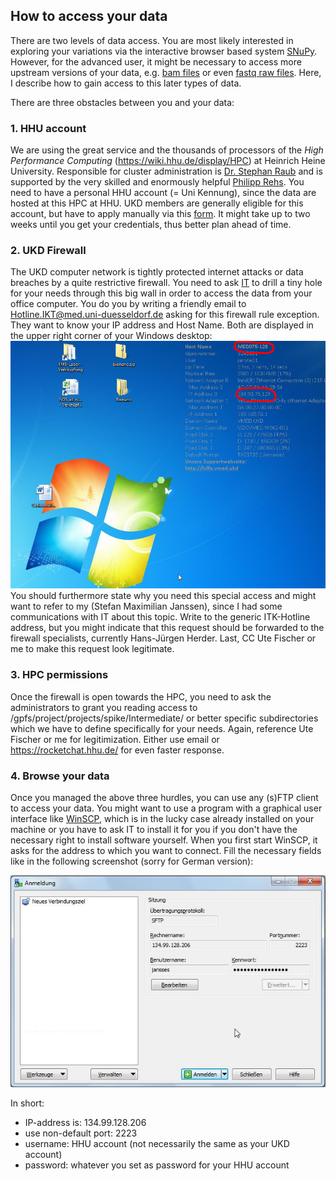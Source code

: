 ## How to access your data
There are two levels of data access. You are most likely interested in exploring your variations via the interactive browser based system [SNuPy](https://snupy-aqua.bio.inf.h-brs.de/).
However, for the advanced user, it might be necessary to access more upstream versions of your data, e.g. [bam files](http://samtools.github.io/hts-specs/SAMv1.pdf) or even [fastq raw files](https://en.wikipedia.org/wiki/FASTQ_format).
Here, I describe how to gain access to this later types of data.

There are three obstacles between you and your data:
### 1. HHU account
We are using the great service and the thousands of processors of the *High Performance Computing* (https://wiki.hhu.de/display/HPC) at Heinrich Heine University. Responsible for cluster administration is [Dr. Stephan Raub](raub@hhu.de) and is supported by the very skilled and enormously helpful [Philipp Rehs](philipp.rehs@hhu.de).
You need to have a personal HHU account (= Uni Kennung), since the data are hosted at this HPC at HHU. UKD members are generally eligible for this account, but have to apply manually via this [form](https://www.zim.hhu.de/fileadmin/redaktion/Oeffentliche_Medien/ZIM/Formulare/unikennung_gaeste_zim.pdf).
It might take up to two weeks until you get your credentials, thus better plan ahead of time.

### 2. UKD Firewall
The UKD computer network is tightly protected internet attacks or data breaches by a quite restrictive firewall. You need to ask [IT](Hotline.IKT@med.uni-duesseldorf.de) to drill a tiny hole for your needs through this big wall in order to access the data from your office computer. You do you by writing a friendly email to Hotline.IKT@med.uni-duesseldorf.de asking for this firewall rule exception. They want to know your IP address and Host Name. Both are displayed in the upper right corner of your Windows desktop:
![alt text](obtain_pcinfo.jpg "screenshot of windows desktop to illustrate how to obtain IP and hostname")
You should furthermore state why you need this special access and might want to refer to my (Stefan Maximilian Janssen), since I had some communications with IT about this topic. Write to the generic ITK-Hotline address, but you might indicate that this request should be forwarded to the firewall specialists, currently Hans-Jürgen Herder. Last, CC Ute Fischer or me to make this request look legitimate.

### 3. HPC permissions
Once the firewall is open towards the HPC, you need to ask the administrators to grant you reading access to /gpfs/project/projects/spike/Intermediate/ or better specific subdirectories which we have to define specifically for your needs. Again, reference Ute Fischer or me for legitimization. Either use email or https://rocketchat.hhu.de/ for even faster response.

### 4. Browse your data
Once you managed the above three hurdles, you can use any (s)FTP client to access your data. You might want to use a program with a graphical user interface like [WinSCP](https://winscp.net/), which is in the lucky case already installed on your machine or you have to ask IT to install it for you if you don't have the necessary right to install software yourself.
When you first start WinSCP, it asks for the address to which you want to connect. Fill the necessary fields like in the following screenshot (sorry for German version):

![alt text](winscp.jpg "configure WinSCP")

In short: 

 - IP-address is: 134.99.128.206
 - use non-default port: 2223
 - username: HHU account (not necessarily the same as your UKD account)
 - password: whatever you set as password for your HHU account
